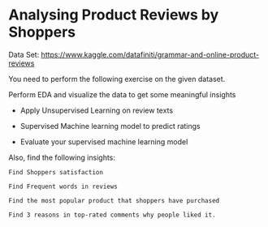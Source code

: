 # Analysing Product Reviews by Shoppers

Data Set: https://www.kaggle.com/datafiniti/grammar-and-online-product-reviews 

You need to perform the following exercise on the given dataset. 

Perform EDA and visualize the data to get some meaningful insights

* Apply Unsupervised Learning on review texts

* Supervised Machine learning model to predict ratings

* Evaluate your supervised machine learning model

Also, find the following insights:

    Find Shoppers satisfaction

    Find Frequent words in reviews

    Find the most popular product that shoppers have purchased

    Find 3 reasons in top-rated comments why people liked it. 

